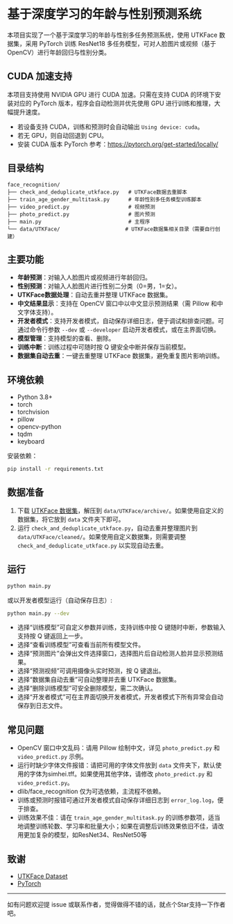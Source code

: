 # 基于深度学习的年龄与性别预测系统

本项目实现了一个基于深度学习的年龄与性别多任务预测系统，使用 UTKFace 数据集，采用 PyTorch 训练 ResNet18 多任务模型，可对人脸图片或视频（基于OpenCV）进行年龄回归与性别分类。

## CUDA 加速支持

本项目支持使用 NVIDIA GPU 进行 CUDA 加速。只需在支持 CUDA 的环境下安装对应的 PyTorch 版本，程序会自动检测并优先使用 GPU 进行训练和推理，大幅提升速度。

- 若设备支持 CUDA，训练和预测时会自动输出 `Using device: cuda`。
- 若无 GPU，则自动回退到 CPU。
- 安装 CUDA 版本 PyTorch 参考：https://pytorch.org/get-started/locally/

## 目录结构

```
face_recognition/
├── check_and_deduplicate_utkface.py   # UTKFace数据去重脚本
├── train_age_gender_multitask.py      # 年龄性别多任务模型训练脚本
├── video_predict.py                   # 视频预测
├── photo_predict.py                   # 图片预测
├── main.py                            # 主程序 
└── data/UTKFace/                     # UTKFace数据集相关目录（需要自行创建）
```

## 主要功能

- **年龄预测**：对输入人脸图片或视频进行年龄回归。
- **性别预测**：对输入人脸图片进行性别二分类（0=男，1=女）。
- **UTKFace数据处理**：自动去重并整理 UTKFace 数据集。
- **中文结果显示**：支持在 OpenCV 窗口中以中文显示预测结果（需 Pillow 和中文字体支持）。
- **开发者模式**：支持开发者模式，自动保存详细日志，便于调试和排查问题。可通过命令行参数 `--dev` 或 `--developer` 启动开发者模式，或在主界面切换。
- **模型管理**：支持模型的查看、删除。
- **训练中断**：训练过程中可随时按 Q 键安全中断并保存当前模型。
- **数据集自动去重**：一键去重整理 UTKFace 数据集，避免重复图片影响训练。

## 环境依赖

- Python 3.8+
- torch
- torchvision
- pillow
- opencv-python
- tqdm
- keyboard

安装依赖：
```bash
pip install -r requirements.txt
```

## 数据准备
1. 下载 [UTKFace 数据集](https://susanqq.github.io/UTKFace/)，解压到 `data/UTKFace/archive/`。如果使用自定义的数据集，将它放到 `data` 文件夹下即可。
2. 运行 `check_and_deduplicate_utkface.py`，自动去重并整理图片到 `data/UTKFace/cleaned/`。如果使用自定义数据集，则需要调整 `check_and_deduplicate_utkface.py` 以实现自动去重。

## 运行

```bash
python main.py
```

或以开发者模型运行（自动保存日志）:
```bash
python main.py --dev
```

- 选择“训练模型”可自定义参数并训练，支持训练中按 Q 键随时中断，参数输入支持按 Q 键返回上一步。
- 选择“查看训练模型”可查看当前所有模型文件。
- 选择“预测图片”会弹出文件选择窗口，选择图片后自动检测人脸并显示预测结果。
- 选择“预测视频”可调用摄像头实时预测，按 Q 键退出。
- 选择“数据集自动去重”可自动整理并去重 UTKFace 数据集。
- 选择“删除训练模型”可安全删除模型，需二次确认。
- 选择“开发者模式”可在主界面切换开发者模式，开发者模式下所有异常会自动保存到日志文件。


## 常见问题
- OpenCV 窗口中文乱码：请用 Pillow 绘制中文，详见 `photo_predict.py` 和 `video_predict.py` 示例。
- 运行时缺少字体文件报错：请把可用的字体文件放到 `data` 文件夹下，默认使用的字体为simhei.tff。如果使用其他字体，请修改 `photo_predict.py` 和 `video_predict.py`。
- dlib/face_recognition 仅为可选依赖，主流程不依赖。
- 训练或预测时报错可通过开发者模式自动保存详细日志到 `error_log.log`，便于排查。
- 训练效果不佳：请在 `train_age_gender_multitask.py` 的训练参数项，适当地调整训练轮数、学习率和批量大小；如果在调整后训练效果依旧不佳，请改用更加复杂的模型，如ResNet34、ResNet50等

## 致谢
- [UTKFace Dataset](https://susanqq.github.io/UTKFace/)
- [PyTorch](https://pytorch.org/)

---
如有问题欢迎提 issue 或联系作者，觉得做得不错的话，就点个Star支持一下作者吧。
